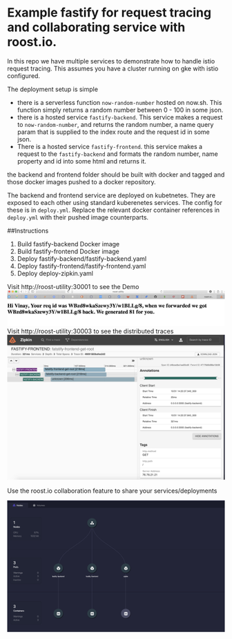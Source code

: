 # Example fastify for request tracing and collaborating service with roost.io.

In this repo we have multiple services to demonstrate how to handle istio request tracing. This assumes you have a cluster running on gke with istio configured.

The deployment setup is simple
- there is a serverless function `now-random-number` hosted on now.sh. This function simply returns a random number between 0 - 100 in some json.
- there is a hosted service `fastify-backend`. This service makes a request to `now-random-number`, and returns the random number, a name query param that is supplied to the index route and the request id in some json.
- There is a hosted service `fastify-frontend`. this service makes a request to the `fastify-backend` and formats the random number, name property and id into some html and returns it.

the backend and frontend folder should be built with docker and tagged and those docker images pushed to a docker repository.

The backend and frontend service are deployed on kubetnetes. They are exposed to each other using standard kuberenetes services. The config for these is in `deploy.yml`. Replace the relevant docker container references in `deploy.yml` with their pushed image counterparts.

##Instructions
1. Build fastify-backend Docker image 
2. Build fastify-frontend Docker image
3. Deploy fastify-backend/fastify-backend.yaml
4. Deploy fastify-frontend/fastify-frontend.yaml
5. Deploy deploy-zipkin.yaml

Visit http://roost-utility:30001 to see the Demo ![fastify-frontend](doc/fastify-fronted.png)
Visit http://roost-utility:30003 to see the distributed traces ![zipkin](doc/zipkin.png)

Use the roost.io collaboration feature to share your services/deployments

![zipkin](doc/resources.png)
